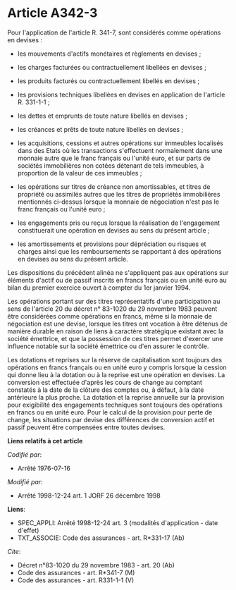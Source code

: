 # Article A342-3

Pour l'application de l'article R. 341-7, sont considérés comme opérations en devises :

- les mouvements d'actifs monétaires et règlements en devises ;

- les charges facturées ou contractuellement libellées en devises ;

- les produits facturés ou contractuellement libellés en devises ;

- les provisions techniques libellées en devises en application de l'article R. 331-1-1 ;

- les dettes et emprunts de toute nature libellés en devises ;

- les créances et prêts de toute nature libellés en devises ;

- les acquisitions, cessions et autres opérations sur immeubles localisés dans des Etats où les transactions s'effectuent
normalement dans une monnaie autre que le franc français ou l'unité euro, et sur parts de sociétés immobilières non cotées
détenant de tels immeubles, à proportion de la valeur de ces immeubles ;

- les opérations sur titres de créance non amortissables, et titres de propriété ou assimilés autres que les titres de
propriétés immobilières mentionnés ci-dessus lorsque la monnaie de négociation n'est pas le franc français ou l'unité euro ;

- les engagements pris ou reçus lorsque la réalisation de l'engagement constituerait une opération en devises au sens du
présent article ;

- les amortissements et provisions pour dépréciation ou risques et charges ainsi que les remboursements se rapportant à des
opérations en devises au sens du présent article.

Les dispositions du précédent alinéa ne s'appliquent pas aux opérations sur éléments d'actif ou de passif inscrits en francs
français ou en unité euro au bilan du premier exercice ouvert à compter du 1er janvier 1994.

Les opérations portant sur des titres représentatifs d'une participation au sens de l'article 20 du décret n° 83-1020 du 29
novembre 1983 peuvent être considérées comme opérations en francs, même si la monnaie de négociation est une devise, lorsque
les titres ont vocation à être détenus de manière durable en raison de liens à caractère stratégique existant avec la société
émettrice, et que la possession de ces titres permet d'exercer une influence notable sur la société émettrice ou d'en assurer
le contrôle.

Les dotations et reprises sur la réserve de capitalisation sont toujours des opérations en francs français ou en unité euro y
compris lorsque la cession qui donne lieu à la dotation ou à la reprise est une opération en devises. La conversion est
effectuée d'après les cours de change au comptant constatés à la date de la clôture des comptes ou, à défaut, à la date
antérieure la plus proche. La dotation et la reprise annuelle sur la provision pour exigibilité des engagements techniques
sont toujours des opérations en francs ou en unité euro. Pour le calcul de la provision pour perte de change, les situations
par devise des différences de conversion actif et passif peuvent être compensées entre toutes devises.

**Liens relatifs à cet article**

_Codifié par_:

  - Arrêté 1976-07-16

_Modifié par_:

  - Arrêté 1998-12-24 art. 1 JORF 26 décembre 1998

**Liens**:

  - SPEC_APPLI: Arrêté 1998-12-24 art. 3 (modalités d'application - date d'effet)
  - TXT_ASSOCIE: Code des assurances - art. R*331-17 (Ab)

_Cite_:

  - Décret n°83-1020 du 29 novembre 1983 - art. 20 (Ab)
  - Code des assurances - art. R*341-7 (M)
  - Code des assurances - art. R331-1-1 (V)
